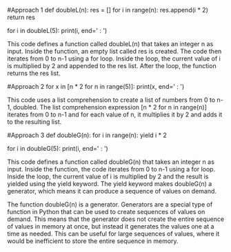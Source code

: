 #Approach 1
def doubleL(n):
    res = []
    for i in range(n): res.append(i * 2)
    return res

for i in doubleL(5): 
    print(i, end=' : ')

This code defines a function called doubleL(n) that takes an integer n as input.
Inside the function, an empty list called res is created.
The code then iterates from 0 to n-1 using a for loop.
Inside the loop, the current value of i is multiplied by 2 and appended to the res list.
After the loop, the function returns the res list.

#Approach 2
for x in [n * 2 for n in range(5)]:
    print(x, end=' : ')

This code uses a list comprehension to create a list of numbers from 0 to n-1, doubled.
The list comprehension expression [n * 2 for n in range(n)] iterates from 0 to n-1 and for each value of n, it multiplies it by 2 and adds it to the resulting list.

#Approach 3
def doubleG(n):
        for i in range(n):
            yield i * 2

for i in doubleG(5):
        print(i, end=' : ')

This code defines a function called doubleG(n) that takes an integer n as input.
Inside the function, the code iterates from 0 to n-1 using a for loop.
Inside the loop, the current value of i is multiplied by 2 and the result is yielded using the yield keyword.
The yield keyword makes doubleG(n) a generator, which means it can produce a sequence of values on demand.

The function doubleG(n) is a generator.
Generators are a special type of function in Python that can be used to create sequences of values on demand.
This means that the generator does not create the entire sequence of values in memory at once, but instead it generates the values one at a time as needed. This can be useful for large sequences of values, where it would be inefficient to store the entire sequence in memory.